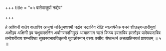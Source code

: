 +++
title = "०५ वातेवाजुर्या नद्येव"

+++

हे अश्विनौ वातेव वाताविव अजुर्या जरितुमशक्यौ नद्येव नद्याविव रीतिः व्यत्ययेनैक वचनं शीघ्रङ्गन्तारौयुवां अक्षीइव अक्षिणी इव चक्षुषादर्शनेन अर्वागस्मदभिमुखं आयातमाग च्छतं किञ्च हस्ताविव हस्तौइव पादेवपादाविव तन्वेशरीराय शम्भविष्ठा सुखस्यभावयितृतमौ युवान्नोस्मान् वस्यः वसीयः श्रेष्ठन्धनं अच्छप्रतिनयतं प्रापयतम् ॥ ५ ॥